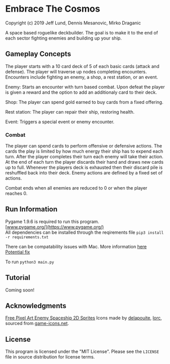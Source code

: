 # Embrace The Cosmos
Copyright (c) 2019 Jeff Lund, Dennis Mesanovic, Mirko Draganic


A space based roguelike deckbuilder. 
The goal is to make it to the end of each sector fighting enemies and building up your ship.

## Gameplay Concepts
The player starts with a 10 card deck of 5 of each basic cards (attack and defense). The player will traverse up nodes completing encounters. 
Encounters include fighting an enemy, a shop, a rest station, or an event.

Enemy: Starts an encounter with turn based combat. Upon defeat the player is given a reward and the option to add an additionaly card to their deck.

Shop: The player can spend gold earned to buy cards from a fixed offering.

Rest station: The player can repair their ship, restoring health.

Event: Triggers a special event or enemy encounter.


### Combat
The player can spend cards to perform offensive or defensive actions. The cards the play is limited by how much energy their ship has to expend each turn. After the player completes their turn each enemy will take their action. At the end of each turn the player discards their hand and draws new cards up to full. Whenever the players deck is exhausted then their discard pile is reshuffled back into their deck.
 Enemy actions are defined by a fixed set of actions. 

Combat ends when all enemies are reduced to 0 or when the player reaches 0. 



## Run Information
Pygame 1.9.6 is required to run this program.  
[www.pygame.org/](https://www.pygame.org/)    
All dependencies can be installed through the reqirements file `pip3 install -r requirements.txt`  

There can be compatability issues with Mac. More information [here](https://github.com/pygame/pygame/issues/555)    
[Potential fix](https://stackoverflow.com/questions/52718921/problems-getting-pygame-to-show-anything-but-a-blank-screen-on-macos-mojave)    

To run `python3 main.py`

## Tutorial
Coming soon!

## Acknowledgments
[Free Pixel Art Enemy Spaceship 2D Sprites](https://free-game-assets.itch.io/free-enemy-spaceship-2d-sprites-pixel-art)
Icons made by [delapouite](http://delapouite.com), [lorc](http://lorcblog.blogspot.com), sourced from [game-icons.net](https://game-icons.net).  


## License
This program is licensed under the "MIT License". Please see the `LICENSE` file in source distribution for license terms.



